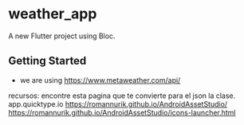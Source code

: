 # weather_app

A new Flutter project using Bloc.

## Getting Started

- we are using https://www.metaweather.com/api/


recursos:
encontre esta pagina que te convierte para el json la clase.  app.quicktype.io
https://romannurik.github.io/AndroidAssetStudio/
https://romannurik.github.io/AndroidAssetStudio/icons-launcher.html
